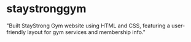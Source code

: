 # staystronggym
"Built StayStrong Gym website using HTML and CSS, featuring a user-friendly layout for gym services and membership info."
